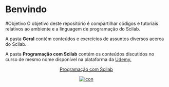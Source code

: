 # Benvindo
#Objetivo
 O objetivo deste repositório é compartilhar códigos e tutoriais relativos ao ambiente e a linguagem de programação do Scilab.
 <p>A pasta <b>Geral</b> contém conteúdos e exercícios de assuntos diversos acerca do Scilab.
<p>A pasta <b>Programação com Scilab</b> contém os conteúdos discutidos no curso de mesmo nome disponível na plataforma da
	<a target='new' href="https://click.linksynergy.com/fs-bin/click?id=MaufOVPBmz4&offerid=507388.12908&type=3&subid=0"> Udemy.</a><img border="0" width="1" alt="" height="1" src="https://ad.linksynergy.com/fs-bin/show?id=MaufOVPBmz4&bids=507388.12908&type=3&subid=0" >
<center><a href="https://www.udemy.com/course/aprenda-programacao-de-computadores-com-o-scilab/?referralCode=66378AFA4F4448BA427F" target="new"><p>
	Programação com Scilab
	</p><img alt="icon" border="0" src="https://img-a.udemycdn.com/course/240x135/757788_5249_19.jpg"></a></center>

